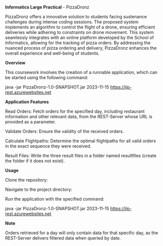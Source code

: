 **Informatics Large Practical** - PizzaDronz

PizzaDronz offers a innovative solution to students facing sustenance challenges during intense coding sessions. The proposed system implements an algorithm to control the flight of a drone, ensuring efficient deliveries while adhering to constraints on drone movement. This system seamlessly integrates with an online platform developed by the School of Informatics, allowing for the tracking of pizza orders. By addressing the nuanced process of pizza ordering and delivery, PizzaDronz enhances the overall experience and well-being of students.

**Overview**

This coursework involves the creation of a runnable application, which can be started using the following command:

java -jar PizzaDronz-1.0-SNAPSHOT.jar 2023-11-15 https://ilp-rest.azurewebsites.net

**Application Features**

Read Orders: Fetch orders for the specified day, including restaurant information and other relevant data, from the REST-Server whose URL is provided as a parameter.

Validate Orders: Ensure the validity of the received orders.

Calculate Flightpaths: Determine the optimal flightpaths for all valid orders in the exact sequence they were received.

Result Files: Write the three result files in a folder named resultfiles (create the folder if it does not exist).

**Usage**

Clone the repository:

Navigate to the project directory:

Run the application with the specified command:

java -jar PizzaDronz-1.0-SNAPSHOT.jar 2023-11-15 https://ilp-rest.azurewebsites.net

**Note**

Orders retrieved for a day will only contain data for that specific day, as the REST-Server delivers filtered data when queried by date.
